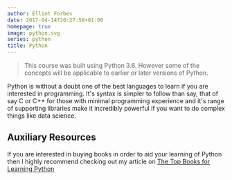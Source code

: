 ```yaml
---
author: Elliot Forbes
date: 2017-04-14T20:27:58+01:00
homepage: true
image: python.svg
series: python
title: Python
---
```


> This course was built using Python 3.6. However some of the concepts will be
> applicable to earlier or later versions of Python.

Python is without a doubt one of the best languages to learn if you are
interested in programming. It's syntax is simpler to follow than say, that of
say C or C++ for those with minimal programming experience and it's range of
supporting libraries make it incredibly powerful if you want to do complex
things like data science.

## Auxiliary Resources

If you are interested in buying books in order to aid your learning of Python
then I highly recommend checking out my article on
[The Top Books for Learning Python](/python/best-books-for-python/)
